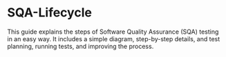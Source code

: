 # SQA-Lifecycle
This guide explains the steps of Software Quality Assurance (SQA) testing in an easy way. It includes a simple diagram, step-by-step details, and test planning, running tests, and improving the process.
